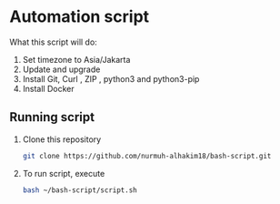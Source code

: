 # Automation script
What this script will do:
1. Set timezone to Asia/Jakarta
2. Update and upgrade
3. Install Git, Curl , ZIP , python3 and python3-pip
4. Install Docker

## Running script
1. Clone this repository
   ```bash
   git clone https://github.com/nurmuh-alhakim18/bash-script.git
   ```
2. To run script, execute
   ```bash
   bash ~/bash-script/script.sh
   ```